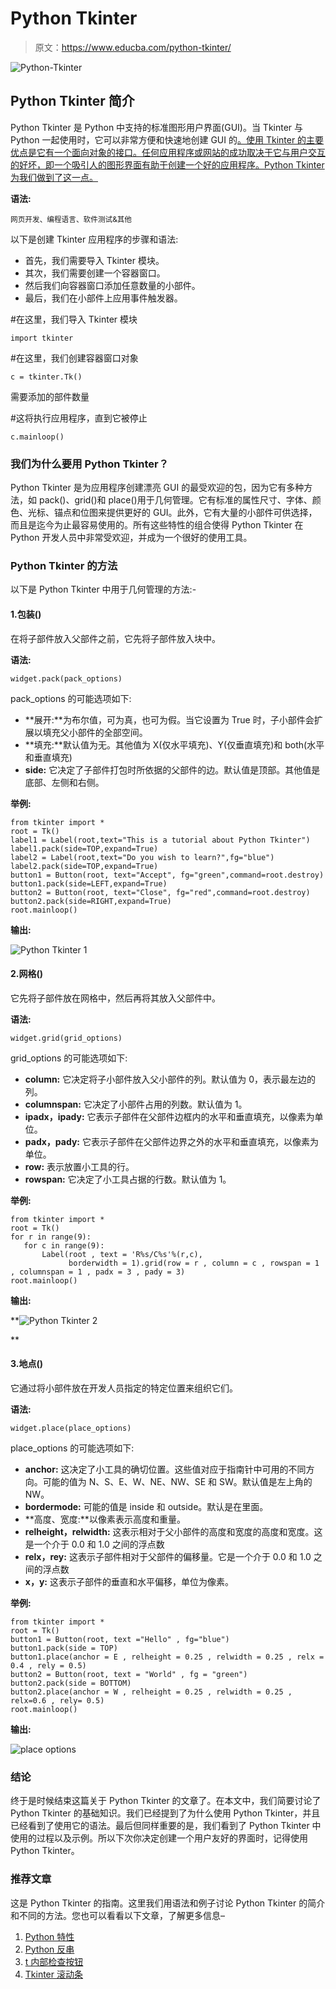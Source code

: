 # Python Tkinter

> 原文：<https://www.educba.com/python-tkinter/>

![Python-Tkinter](img/f5b3f19af5785f25782ed15ae5f10225.png)



## Python Tkinter 简介

Python Tkinter 是 Python 中支持的标准图形用户界面(GUI)。当 Tkinter 与 Python 一起使用时，它可以非常方便和快速地创建 GUI 的[。使用 Tkinter 的主要优点是它有一个面向对象的接口。任何应用程序或网站的成功取决于它与用户交互的好坏，即一个吸引人的图形界面有助于创建一个好的应用程序。Python Tkinter 为我们做到了这一点。](https://www.educba.com/what-is-gui/)

**语法:**

<small>网页开发、编程语言、软件测试&其他</small>

以下是创建 Tkinter 应用程序的步骤和语法:

*   首先，我们需要导入 Tkinter 模块。
*   其次，我们需要创建一个容器窗口。
*   然后我们向容器窗口添加任意数量的小部件。
*   最后，我们在小部件上应用事件触发器。

#在这里，我们导入 Tkinter 模块

```
import tkinter
```

#在这里，我们创建容器窗口对象

```
c = tkinter.Tk()
```

需要添加的部件数量

#这将执行应用程序，直到它被停止

```
c.mainloop()
```

### 我们为什么要用 Python Tkinter？

Python Tkinter 是为应用程序创建漂亮 GUI 的最受欢迎的包，因为它有多种方法，如 pack()、grid()和 place()用于几何管理。它有标准的属性尺寸、字体、颜色、光标、锚点和位图来提供更好的 GUI。此外，它有大量的小部件可供选择，而且是迄今为止最容易使用的。所有这些特性的组合使得 Python Tkinter 在 Python 开发人员中非常受欢迎，并成为一个很好的使用工具。

### Python Tkinter 的方法

以下是 Python Tkinter 中用于几何管理的方法:-

#### 1.包装()

在将子部件放入父部件之前，它先将子部件放入块中。

**语法:**

```
widget.pack(pack_options)
```

pack_options 的可能选项如下:

*   **展开:**为布尔值，可为真，也可为假。当它设置为 True 时，子小部件会扩展以填充父小部件的全部空间。
*   **填充:**默认值为无。其他值为 X(仅水平填充)、Y(仅垂直填充)和 both(水平和垂直填充)
*   **side:** 它决定了子部件打包时所依据的父部件的边。默认值是顶部。其他值是底部、左侧和右侧。

**举例:**

```
from tkinter import *
root = Tk()
label1 = Label(root,text="This is a tutorial about Python Tkinter")
label1.pack(side=TOP,expand=True)
label2 = Label(root,text="Do you wish to learn?",fg="blue")
label2.pack(side=TOP,expand=True)
button1 = Button(root, text="Accept", fg="green",command=root.destroy)
button1.pack(side=LEFT,expand=True)
button2 = Button(root, text="Close", fg="red",command=root.destroy)
button2.pack(side=RIGHT,expand=True)
root.mainloop()
```

**输出:**

![Python Tkinter 1](img/95f96c65e8f5f7a97fbf6b773c9d164a.png)



#### 2.网格()

它先将子部件放在网格中，然后再将其放入父部件中。

**语法:**

```
widget.grid(grid_options)
```

grid_options 的可能选项如下:

*   **column:** 它决定将子小部件放入父小部件的列。默认值为 0，表示最左边的列。
*   **columnspan:** 它决定了小部件占用的列数。默认值为 1。
*   **ipadx，ipady:** 它表示子部件在父部件边框内的水平和垂直填充，以像素为单位。
*   **padx，pady:** 它表示子部件在父部件边界之外的水平和垂直填充，以像素为单位。
*   **row:** 表示放置小工具的行。
*   **rowspan:** 它决定了小工具占据的行数。默认值为 1。

**举例:**

```
from tkinter import *
root = Tk()
for r in range(9):
   for c in range(9):
       Label(root , text = 'R%s/C%s'%(r,c),
             borderwidth = 1).grid(row = r , column = c , rowspan = 1 , columnspan = 1 , padx = 3 , pady = 3)
root.mainloop()
```

**输出:**

**![Python Tkinter 2](img/6d3883e13fabf2b37abcf1666199ee8b.png)

** 

#### 3.地点()

它通过将小部件放在开发人员指定的特定位置来组织它们。

**语法:**

```
widget.place(place_options)
```

place_options 的可能选项如下:

*   **anchor:** 这决定了小工具的确切位置。这些值对应于指南针中可用的不同方向。可能的值为 N、S、E、W、NE、NW、SE 和 SW。默认值是左上角的 NW。
*   **bordermode:** 可能的值是 inside 和 outside。默认是在里面。
*   **高度、宽度:**以像素表示高度和重量。
*   **relheight，relwidth:** 这表示相对于父小部件的高度和宽度的高度和宽度。这是一个介于 0.0 和 1.0 之间的浮点数
*   **relx，rey:** 这表示子部件相对于父部件的偏移量。它是一个介于 0.0 和 1.0 之间的浮点数
*   **x，y:** 这表示子部件的垂直和水平偏移，单位为像素。

**举例:**

```
from tkinter import *
root = Tk()
button1 = Button(root, text ="Hello" , fg="blue")
button1.pack(side = TOP)
button1.place(anchor = E , relheight = 0.25 , relwidth = 0.25 , relx = 0.4 , rely = 0.5)
button2 = Button(root, text = "World" , fg = "green")
button2.pack(side = BOTTOM)
button2.place(anchor = W , relheight = 0.25 , relwidth = 0.25 , relx=0.6 , rely= 0.5)
root.mainloop()
```

**输出:**

![place options](img/39b09d10a5c43042587f2cdacf498959.png)



### 结论

终于是时候结束这篇关于 Python Tkinter 的文章了。在本文中，我们简要讨论了 Python Tkinter 的基础知识。我们已经提到了为什么使用 Python Tkinter，并且已经看到了使用它的语法。最后但同样重要的是，我们看到了 Python Tkinter 中使用的过程以及示例。所以下次你决定创建一个用户友好的界面时，记得使用 Python Tkinter。

### 推荐文章

这是 Python Tkinter 的指南。这里我们用语法和例子讨论 Python Tkinter 的简介和不同的方法。您也可以看看以下文章，了解更多信息–

1.  [Python 特性](https://www.educba.com/python-features/)
2.  [Python 反串](https://www.educba.com/python-reverse-string/)
3.  [t 内部检查按钮](https://www.educba.com/tkinter-checkbutton/)
4.  [Tkinter 滚动条](https://www.educba.com/tkinter-scrollbar/)